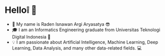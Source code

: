 # Hello:grey_exclamation: 👋
- :name_badge: My name is Raden Isnawan Argi Aryasatya :sunglasses: 
- :mortar_board: I am an Informatics Engineering graduate from Universitas Teknologi Digital Indonesia :office:
- :bulb: I am passionate about Artificial Intelligence, Machine Learning, Deep Learning, Data Analysis, and many other data-related fields. :computer:  
